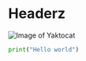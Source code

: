 # Headerz

![Image of Yaktocat](https://octodex.github.com/images/yaktocat.png)

``` python
print("Hello world")
```
